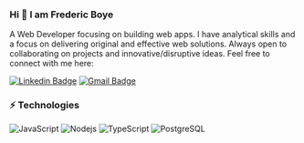 ### Hi 👋 I am Frederic Boye

A Web Developer focusing on building web apps. I have analytical skills and a focus on delivering original and effective web solutions.
Always open to collaborating on projects and innovative/disruptive ideas. Feel free to connect with me here:

[![Linkedin Badge](https://img.shields.io/badge/-fredericboye-blue?style=flat-square&logo=Linkedin&logoColor=white&link=https://www.linkedin.com/in/fredericboye/)](https://www.linkedin.com/in/fredericboye/)
[![Gmail Badge](https://img.shields.io/badge/-boye.claude@gmail.com-c14438?style=flat-square&logo=Gmail&logoColor=white&link=mailto:boye.claude@gmail.com)](mailto:boye.claude@gmail.com)



### ⚡ Technologies
![JavaScript](https://img.shields.io/badge/-JavaScript-black?style=flat-square&logo=javascript)
![Nodejs](https://img.shields.io/badge/-Nodejs-black?style=flat-square&logo=Node.js)
![TypeScript](https://img.shields.io/badge/-TypeScript-007ACC?style=flat-square&logo=typescript)
![PostgreSQL](https://img.shields.io/badge/-PostgreSQL-336791?style=flat-square&logo=postgresql)





